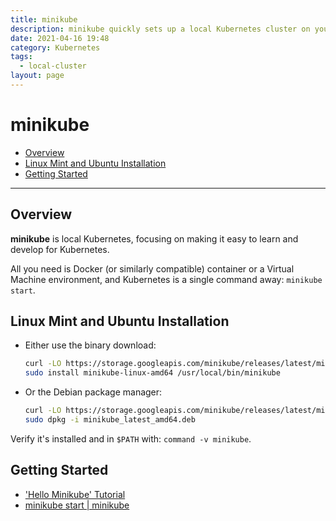 ```yaml
---
title: minikube
description: minikube quickly sets up a local Kubernetes cluster on your machine, making it easy to test, develop and learn.
date: 2021-04-16 19:48
category: Kubernetes
tags: 
  - local-cluster
layout: page
---
```


# minikube

- [Overview](#overview)
- [Linux Mint and Ubuntu Installation](#linux-mint-and-ubuntu-installation)
- [Getting Started](#getting-started)

- - -

## Overview

**minikube** is local Kubernetes, focusing on making it easy to learn and develop for Kubernetes.

All you need is Docker (or similarly compatible) container or a Virtual Machine environment, and Kubernetes is a single command away: `minikube start`.

## Linux Mint and Ubuntu Installation

- Either use the binary download:
    
    ```sh
    curl -LO https://storage.googleapis.com/minikube/releases/latest/minikube-linux-amd64
    sudo install minikube-linux-amd64 /usr/local/bin/minikube
    ```
- Or the Debian package manager:
    
    ```sh
    curl -LO https://storage.googleapis.com/minikube/releases/latest/minikube_latest_amd64.deb
    sudo dpkg -i minikube_latest_amd64.deb
    ```

Verify it's installed and in `$PATH` with: `command -v minikube`.

## Getting Started

- ['Hello Minikube' Tutorial](https://kubernetes.io/docs/tutorials/hello-minikube/)
- [minikube start | minikube](https://minikube.sigs.k8s.io/docs/start/)

